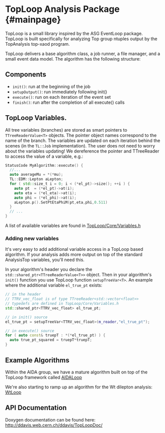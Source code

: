 TopLoop Analysis Package      {#mainpage}
========================

TopLoop is a small library inspired by the ASG EventLoop
package. TopLoop is built specifically for analyzing Top group ntuples
output by the TopAnalysis top-xaod program.

TopLoop delivers a base algorithm class, a job runner, a file manager,
and a small event data model. The algorithm has the following
structure:

## Components

- `init()`: run at the beginning of the job
- `setupOutput()`: run immediately following init()
- `execute()`: run on each iteration of the event set
- `finish()`: run after the completion of all execute() calls

## TopLoop Variables.

All tree variables (branches) are stored as smart pointers to
`TTreeReaderValue<T>` objects. The pointer object names correspond to
the name of the branch. The variables are updated on each iteration
behind the scenes (in the `TL::Job` implementation). The user does not
need to worry about the variables updating! We dereference the pointer
and TTreeReader to access the value of a variable, e.g.:

```cpp
StatusCode MyAlgorithm::execute() {
  //...
  auto averageMu = *(*mu);
  TL::EDM::Lepton aLepton;
  for ( std::size_t i = 0; i < (*el_pt)->size(); ++i ) {
    auto pt  = (*el_pt)->at(i);
    auto eta = (*el_eta)->at(i);
    auto phi = (*el_phi)->at(i);
    aLepton.p().SetPtEtaPhiM(pt,eta,phi,0.511)
  }
  // ...
}
```

A list of available variables are found in
[TopLoop/Core/Variables.h](https://gitlab.cern.ch/atlas-aida/TopLoop/blob/master/TopLoop/Core/Variables.h)

### Adding new variables

It's very easy to add additional variable access in a TopLoop based
algorithm. If your analysis adds more output on top of the standard
AnalysisTop variables, you'll need this.

In your algorithm's header you declare the
`std::shared_ptr<TTreeReaderValue<T>>` object. Then in your
algorithm's `init()` function you use TopLoop function
`setupTreeVar<T>`. An example where the additional variable
`el_true_pt` exists:

```cpp
// in the header
// TTRV_vec_float is of type TTreeReader<std::vector<float>>
// typedefs are defined in TopLoop/Core/Variables.h
std::shared_ptr<TTRV_vec_float> el_true_pt;
```

```cpp
// in init() source
el_true_pt = setupTreeVar<TTRV_vec_float>(m_reader,"el_true_pt");
```

```cpp
// in execute() source
for ( auto const& truepT : *(*el_true_pt) ) {
  auto true_pt_squared = truepT*truepT;
}
```

## Example Algorithms

Within the AIDA group, we have a mature algorithm built on top of the
TopLoop framework called
[AIDALoop](https://gitlab.cern.ch/atlas-aida/AIDALoop/tree/rel21Wt_test)

We're also starting to ramp up an algorithm for the Wt dilepton analysis:
[WtLoop](http://gitlab.cern.ch/atlas-aida/WtLoop)

## API Documentation

Doxygen documentation can be found here: http://ddavis.web.cern.ch/ddavis/TopLoopDoc/
